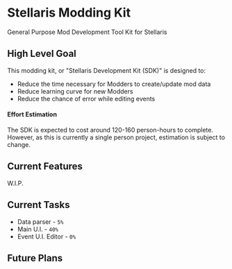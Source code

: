# Stellaris Modding Kit
General Purpose Mod Development Tool Kit for Stellaris

## High Level Goal
This modding kit, or "Stellaris Development Kit (SDK)" is designed to:
* Reduce the time necessary for Modders to create/update mod data
* Reduce learning curve for new Modders
* Reduce the chance of error while editing events

#### Effort Estimation
The SDK is expected to cost around 120-160 person-hours to complete.
However, as this is currently a single person project, estimation is subject to change.

## Current Features
W.I.P.

## Current Tasks
* Data parser - `5%`
* Main U.I. - `40%`
* Event U.I. Editor - `0%`

## Future Plans
